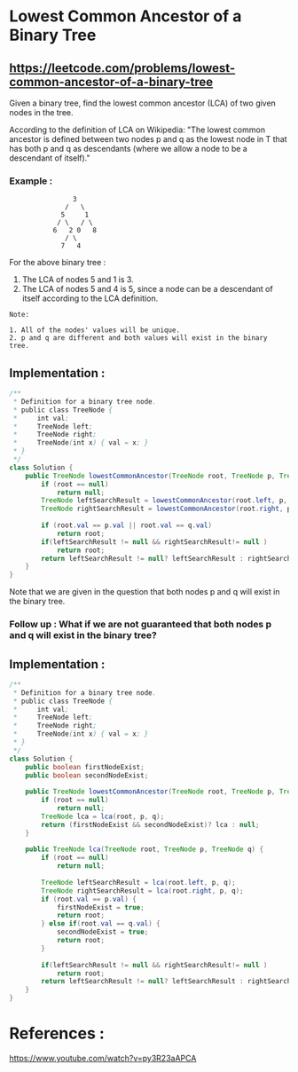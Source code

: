# Lowest Common Ancestor of a Binary Tree
## https://leetcode.com/problems/lowest-common-ancestor-of-a-binary-tree

Given a binary tree, find the lowest common ancestor (LCA) of two given nodes in the tree.

According to the definition of LCA on Wikipedia: "The lowest common ancestor is defined between two nodes p and q as the lowest node in T that has both p and q as descendants (where we allow a node to be a descendant of itself)."

### Example :
```
                3
              /   \
             5     1
            / \   / \
           6   2 0   8
              / \
             7   4
```
For the above binary tree :

1. The LCA of nodes 5 and 1 is 3.
2. The LCA of nodes 5 and 4 is 5, since a node can be a descendant of itself according to the LCA definition.

```
Note:

1. All of the nodes' values will be unique.
2. p and q are different and both values will exist in the binary tree.
```

## Implementation :

```java
/**
 * Definition for a binary tree node.
 * public class TreeNode {
 *     int val;
 *     TreeNode left;
 *     TreeNode right;
 *     TreeNode(int x) { val = x; }
 * }
 */
class Solution {
    public TreeNode lowestCommonAncestor(TreeNode root, TreeNode p, TreeNode q) {
        if (root == null)
            return null;
        TreeNode leftSearchResult = lowestCommonAncestor(root.left, p, q);
        TreeNode rightSearchResult = lowestCommonAncestor(root.right, p, q);
        
        if (root.val == p.val || root.val == q.val)
            return root;
        if(leftSearchResult != null && rightSearchResult!= null )
            return root;
        return leftSearchResult != null? leftSearchResult : rightSearchResult;
    }
}
```
Note that we are given in the question that both nodes p and q will exist in the binary tree.

### Follow up : What if we are not guaranteed that both nodes p and q will exist in the binary tree?

## Implementation :

```java
/**
 * Definition for a binary tree node.
 * public class TreeNode {
 *     int val;
 *     TreeNode left;
 *     TreeNode right;
 *     TreeNode(int x) { val = x; }
 * }
 */
class Solution {
    public boolean firstNodeExist;
    public boolean secondNodeExist;
    
    public TreeNode lowestCommonAncestor(TreeNode root, TreeNode p, TreeNode q) {
        if (root == null)
            return null;
        TreeNode lca = lca(root, p, q);
        return (firstNodeExist && secondNodeExist)? lca : null;
    }
    
    public TreeNode lca(TreeNode root, TreeNode p, TreeNode q) {
        if (root == null)
            return null;
       
        TreeNode leftSearchResult = lca(root.left, p, q);
        TreeNode rightSearchResult = lca(root.right, p, q);
        if (root.val == p.val) {
        	firstNodeExist = true;
        	return root;
        } else if(root.val == q.val) {
        	secondNodeExist = true;
        	return root;
        }
           
        if(leftSearchResult != null && rightSearchResult!= null )
            return root;
        return leftSearchResult != null? leftSearchResult : rightSearchResult;
    }
}

```

# References :
https://www.youtube.com/watch?v=py3R23aAPCA

